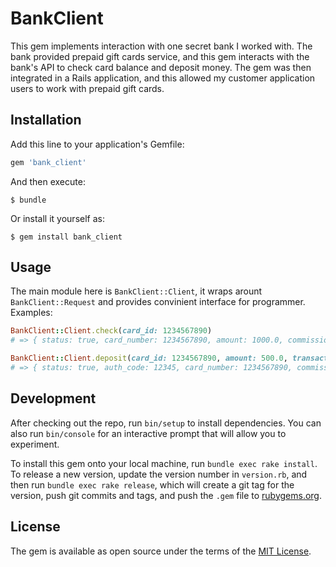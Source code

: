 # BankClient

This gem implements interaction with one secret bank I worked with. The bank provided prepaid gift cards service, and this gem interacts with the bank's API to check card balance and deposit money. The gem was then integrated in a Rails application, and this allowed my customer application users to work with prepaid gift cards.

## Installation

Add this line to your application's Gemfile:

```ruby
gem 'bank_client'
```

And then execute:

    $ bundle

Or install it yourself as:

    $ gem install bank_client

## Usage

The main module here is `BankClient::Client`, it wraps arount `BankClient::Request` and provides convinient interface for programmer. Examples:

```ruby
BankClient::Client.check(card_id: 1234567890)
# => { status: true, card_number: 1234567890, amount: 1000.0, commission: 0.0 }
```

```ruby
BankClient::Client.deposit(card_id: 1234567890, amount: 500.0, transaction_id: 1450066506)
# => { status: true, auth_code: 12345, card_number: 1234567890, commission: 2.0, date: '2015-12-14', expiry: '1018', id_log: 137 }
```

## Development

After checking out the repo, run `bin/setup` to install dependencies. You can also run `bin/console` for an interactive prompt that will allow you to experiment.

To install this gem onto your local machine, run `bundle exec rake install`. To release a new version, update the version number in `version.rb`, and then run `bundle exec rake release`, which will create a git tag for the version, push git commits and tags, and push the `.gem` file to [rubygems.org](https://rubygems.org).

## License

The gem is available as open source under the terms of the [MIT License](http://opensource.org/licenses/MIT).

